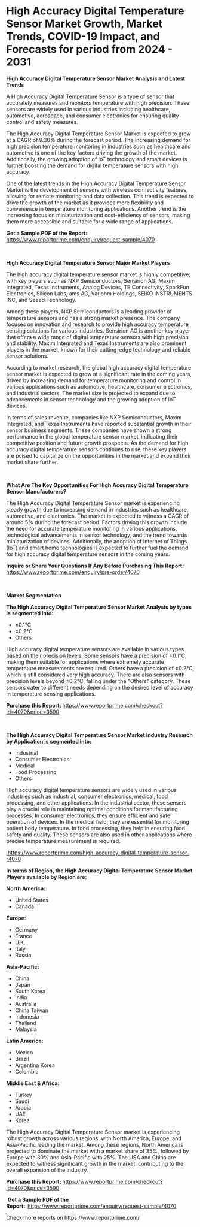 <p><h1>High Accuracy Digital Temperature Sensor Market Growth, Market Trends, COVID-19 Impact, and Forecasts for period from 2024 - 2031</h1></p><p><strong>High Accuracy Digital Temperature Sensor Market Analysis and Latest Trends</strong></p>
<p><p>A High Accuracy Digital Temperature Sensor is a type of sensor that accurately measures and monitors temperature with high precision. These sensors are widely used in various industries including healthcare, automotive, aerospace, and consumer electronics for ensuring quality control and safety measures.</p><p>The High Accuracy Digital Temperature Sensor Market is expected to grow at a CAGR of 9.30% during the forecast period. The increasing demand for high precision temperature monitoring in industries such as healthcare and automotive is one of the key factors driving the growth of the market. Additionally, the growing adoption of IoT technology and smart devices is further boosting the demand for digital temperature sensors with high accuracy.</p><p>One of the latest trends in the High Accuracy Digital Temperature Sensor Market is the development of sensors with wireless connectivity features, allowing for remote monitoring and data collection. This trend is expected to drive the growth of the market as it provides more flexibility and convenience in temperature monitoring applications. Another trend is the increasing focus on miniaturization and cost-efficiency of sensors, making them more accessible and suitable for a wide range of applications.</p></p>
<p><strong>Get a Sample PDF of the Report:&nbsp;</strong> <a href="https://www.reportprime.com/enquiry/request-sample/4070">https://www.reportprime.com/enquiry/request-sample/4070</a></p>
<p>&nbsp;</p>
<p><strong>High Accuracy Digital Temperature Sensor Major Market Players</strong></p>
<p><p>The high accuracy digital temperature sensor market is highly competitive, with key players such as NXP Semiconductors, Sensirion AG, Maxim Integrated, Texas Instruments, Analog Devices, TE Connectivity, SparkFun Electronics, Silicon Labs, ams AG, Variohm Holdings, SEIKO INSTRUMENTS INC, and Seeed Technology. </p><p>Among these players, NXP Semiconductors is a leading provider of temperature sensors and has a strong market presence. The company focuses on innovation and research to provide high accuracy temperature sensing solutions for various industries. Sensirion AG is another key player that offers a wide range of digital temperature sensors with high precision and stability. Maxim Integrated and Texas Instruments are also prominent players in the market, known for their cutting-edge technology and reliable sensor solutions.</p><p>According to market research, the global high accuracy digital temperature sensor market is expected to grow at a significant rate in the coming years, driven by increasing demand for temperature monitoring and control in various applications such as automotive, healthcare, consumer electronics, and industrial sectors. The market size is projected to expand due to advancements in sensor technology and the growing adoption of IoT devices.</p><p>In terms of sales revenue, companies like NXP Semiconductors, Maxim Integrated, and Texas Instruments have reported substantial growth in their sensor business segments. These companies have shown a strong performance in the global temperature sensor market, indicating their competitive position and future growth prospects. As the demand for high accuracy digital temperature sensors continues to rise, these key players are poised to capitalize on the opportunities in the market and expand their market share further.</p></p>
<p>&nbsp;</p>
<p><strong>What Are The Key Opportunities For High Accuracy Digital Temperature Sensor Manufacturers?</strong></p>
<p><p>The High Accuracy Digital Temperature Sensor market is experiencing steady growth due to increasing demand in industries such as healthcare, automotive, and electronics. The market is expected to witness a CAGR of around 5% during the forecast period. Factors driving this growth include the need for accurate temperature monitoring in various applications, technological advancements in sensor technology, and the trend towards miniaturization of devices. Additionally, the adoption of Internet of Things (IoT) and smart home technologies is expected to further fuel the demand for high accuracy digital temperature sensors in the coming years.</p></p>
<p><strong>Inquire or Share Your Questions If Any Before Purchasing This Report:</strong> <a href="https://www.reportprime.com/enquiry/pre-order/4070">https://www.reportprime.com/enquiry/pre-order/4070</a></p>
<p>&nbsp;</p>
<p><strong>Market Segmentation</strong></p>
<p><strong>The High Accuracy Digital Temperature Sensor Market Analysis by types is segmented into:</strong></p>
<p><ul><li>±0.1°C</li><li>±0.2°C</li><li>Others</li></ul></p>
<p><p>High accuracy digital temperature sensors are available in various types based on their precision levels. Some sensors have a precision of ±0.1°C, making them suitable for applications where extremely accurate temperature measurements are required. Others have a precision of ±0.2°C, which is still considered very high accuracy. There are also sensors with precision levels beyond ±0.2°C, falling under the "Others" category. These sensors cater to different needs depending on the desired level of accuracy in temperature sensing applications.</p></p>
<p><strong>Purchase this Report:&nbsp;</strong><a href="https://www.reportprime.com/checkout?id=4070&price=3590">https://www.reportprime.com/checkout?id=4070&price=3590</a></p>
<p>&nbsp;</p>
<p><strong>The High Accuracy Digital Temperature Sensor Market Industry Research by Application is segmented into:</strong></p>
<p><ul><li>Industrial</li><li>Consumer Electronics</li><li>Medical</li><li>Food Processing</li><li>Others</li></ul></p>
<p><p>High accuracy digital temperature sensors are widely used in various industries such as industrial, consumer electronics, medical, food processing, and other applications. In the industrial sector, these sensors play a crucial role in maintaining optimal conditions for manufacturing processes. In consumer electronics, they ensure efficient and safe operation of devices. In the medical field, they are essential for monitoring patient body temperature. In food processing, they help in ensuring food safety and quality. These sensors are also used in other applications where precise temperature measurement is required.</p></p>
<p><a href="https://www.reportprime.com/high-accuracy-digital-temperature-sensor-r4070">&nbsp;https://www.reportprime.com/high-accuracy-digital-temperature-sensor-r4070</a></p>
<p><strong>In terms of Region, the High Accuracy Digital Temperature Sensor Market Players available by Region are:</strong></p>
<p>
    <p> <strong> North America: </strong>
        <ul>
            <li>United States</li>
            <li>Canada</li>
        </ul>
        </p> 
    <p> <strong> Europe: </strong>
        <ul>
            <li>Germany</li>
            <li>France</li>
            <li>U.K.</li>
            <li>Italy</li>
            <li>Russia</li>
        </ul>
        </p> 
    <p> <strong> Asia-Pacific: </strong>
        <ul>
            <li>China</li>
            <li>Japan</li>
            <li>South Korea</li>
            <li>India</li>
            <li>Australia</li>
            <li>China Taiwan</li>
            <li>Indonesia</li>
            <li>Thailand</li>
            <li>Malaysia</li>
        </ul>
        </p> 
    <p> <strong> Latin America: </strong>
        <ul>
            <li>Mexico</li>
            <li>Brazil</li>
            <li>Argentina Korea</li>
            <li>Colombia</li>
        </ul>
        </p> 
    <p> <strong> Middle East & Africa: </strong>
        <ul>
            <li>Turkey</li>
            <li>Saudi</li>
            <li>Arabia</li>
            <li>UAE</li>
            <li>Korea</li>
        </ul>
    </p>
    </p>
<p><p>The High Accuracy Digital Temperature Sensor market is experiencing robust growth across various regions, with North America, Europe, and Asia-Pacific leading the market. Among these regions, North America is projected to dominate the market with a market share of 35%, followed by Europe with 30% and Asia-Pacific with 25%. The USA and China are expected to witness significant growth in the market, contributing to the overall expansion of the industry.</p></p>
<p><strong>Purchase this Report: </strong><a href="https://www.reportprime.com/checkout?id=4070&price=3590">https://www.reportprime.com/checkout?id=4070&price=3590</a></p>
<p>&nbsp;<strong>Get a Sample PDF of the Report:&nbsp;&nbsp;</strong><a href="https://www.reportprime.com/enquiry/request-sample/4070">https://www.reportprime.com/enquiry/request-sample/4070</a></p>
<p><strong></strong></p>
<p>Check more reports on https://www.reportprime.com/</p>